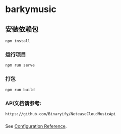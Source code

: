 # barkymusic

## 安装依赖包
```
npm install
```

### 运行项目
```
npm run serve
```

### 打包
```
npm run build
```

### API文档请参考:
```
https://github.com/Binaryify/NeteaseCloudMusicApi
```

### 
See [Configuration Reference](https://cli.vuejs.org/config/).



